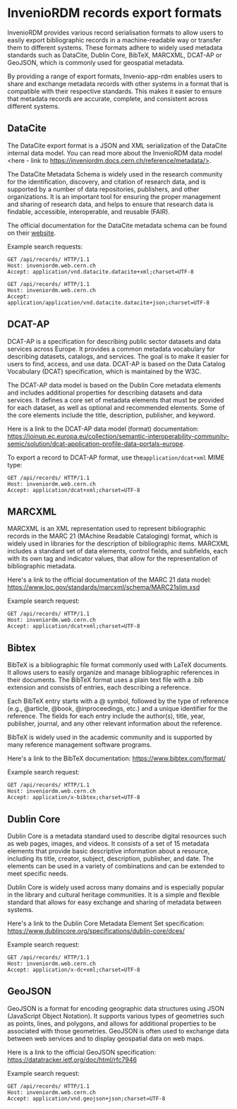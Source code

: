 # InvenioRDM records export formats

InvenioRDM provides various record serialisation formats to allow users to easily export bibliographic records in a machine-readable way or transfer them to different systems. These formats adhere to widely used metadata standards such as DataCite, Dublin Core, BibTeX, MARCXML, DCAT-AP or GeoJSON, which is commonly used for geospatial metadata.

By providing a range of export formats, Invenio-app-rdm enables users to share and exchange metadata records with other systems in a format that is compatible with their respective standards. This makes it easier to ensure that metadata records are accurate, complete, and consistent across different systems.

## DataCite

The DataCite export format is a JSON and XML serialization of the DataCite internal data model. You can read more about the InvenioRDM data model <here - link to https://inveniordm.docs.cern.ch/reference/metadata/>.

The DataCite Metadata Schema is widely used in the research community for the identification, discovery, and citation of research data, and is supported by a number of data repositories, publishers, and other organizations. It is an important tool for ensuring the proper management and sharing of research data, and helps to ensure that research data is findable, accessible, interoperable, and reusable (FAIR).

The official documentation for the DataCite metadata schema can be found on their [website](https://schema.datacite.org/meta/kernel-4.4/).

Example search requests:

```shell
GET /api/records/ HTTP/1.1
Host: inveniordm.web.cern.ch
Accept: application/vnd.datacite.datacite+xml;charset=UTF-8
```

```shell
GET /api/records/ HTTP/1.1
Host: inveniordm.web.cern.ch
Accept: application/application/vnd.datacite.datacite+json;charset=UTF-8
```

## DCAT-AP

DCAT-AP is a specification for describing public sector datasets and data services across Europe. It provides a common metadata vocabulary for describing datasets, catalogs, and services. The goal is to make it easier for users to find, access, and use data. DCAT-AP is based on the Data Catalog Vocabulary (DCAT) specification, which is maintained by the W3C.

The DCAT-AP data model is based on the Dublin Core metadata elements and includes additional properties for describing datasets and data services. It defines a core set of metadata elements that must be provided for each dataset, as well as optional and recommended elements. Some of the core elements include the title, description, publisher, and keyword.

Here is a link to the DCAT-AP data model (format) documentation: https://joinup.ec.europa.eu/collection/semantic-interoperability-community-semic/solution/dcat-application-profile-data-portals-europe.

To export a record to DCAT-AP format, use the`application/dcat+xml` MIME type:
```shell
GET /api/records/ HTTP/1.1
Host: inveniordm.web.cern.ch
Accept: application/dcat+xml;charset=UTF-8
```


## MARCXML

MARCXML is an XML representation used to represent bibliographic records in the MARC 21 (MAchine Readable Cataloging) format, which is widely used in libraries for the description of bibliographic items. MARCXML includes a standard set of data elements, control fields, and subfields, each with its own tag and indicator values, that allow for the representation of bibliographic metadata.

Here's a link to the official documentation of the MARC 21 data model:
https://www.loc.gov/standards/marcxml/schema/MARC21slim.xsd

Example search request:
```shell
GET /api/records/ HTTP/1.1
Host: inveniordm.web.cern.ch
Accept: application/dcat+xml;charset=UTF-8
```


## Bibtex

BibTeX is a bibliographic file format commonly used with LaTeX documents. It allows users to easily organize and manage bibliographic references in their documents. The BibTeX format uses a plain text file with a .bib extension and consists of entries, each describing a reference.

Each BibTeX entry starts with a @ symbol, followed by the type of reference (e.g., @article, @book, @inproceedings, etc.) and a unique identifier for the reference. The fields for each entry include the author(s), title, year, publisher, journal, and any other relevant information about the reference.

BibTeX is widely used in the academic community and is supported by many reference management software programs.

Here's a link to the BibTeX documentation: https://www.bibtex.com/format/

Example search request:
```shell
GET /api/records/ HTTP/1.1
Host: inveniordm.web.cern.ch
Accept: application/x-bibtex;charset=UTF-8
```


## Dublin Core

Dublin Core is a metadata standard used to describe digital resources such as web pages, images, and videos. It consists of a set of 15 metadata elements that provide basic descriptive information about a resource, including its title, creator, subject, description, publisher, and date. The elements can be used in a variety of combinations and can be extended to meet specific needs.

Dublin Core is widely used across many domains and is especially popular in the library and cultural heritage communities. It is a simple and flexible standard that allows for easy exchange and sharing of metadata between systems.

Here's a link to the Dublin Core Metadata Element Set specification: https://www.dublincore.org/specifications/dublin-core/dces/

Example search request:

```shell
GET /api/records/ HTTP/1.1
Host: inveniordm.web.cern.ch
Accept: application/x-dc+xml;charset=UTF-8
```


## GeoJSON

GeoJSON is a format for encoding geographic data structures using JSON (JavaScript Object Notation). It supports various types of geometries such as points, lines, and polygons, and allows for additional properties to be associated with those geometries. GeoJSON is often used to exchange data between web services and to display geospatial data on web maps.

Here is a link to the official GeoJSON specification: https://datatracker.ietf.org/doc/html/rfc7946

Example search request:

```shell
GET /api/records/ HTTP/1.1
Host: inveniordm.web.cern.ch
Accept: application/vnd.geojson+json;charset=UTF-8
```